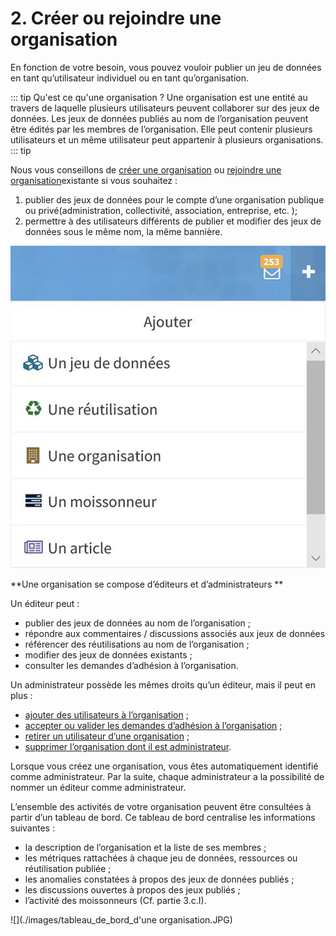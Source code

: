 # 2. Créer ou rejoindre une organisation

En fonction de votre besoin, vous pouvez vouloir publier un jeu de données en tant qu’utilisateur individuel ou en tant qu’organisation. 

::: tip Qu'est ce qu'une organisation ? 
Une organisation est une entité au travers de laquelle plusieurs utilisateurs peuvent collaborer sur des jeux de données. Les jeux de données publiés au nom de l’organisation peuvent être édités par les membres de l’organisation. Elle peut contenir plusieurs utilisateurs et un même utilisateur peut appartenir à plusieurs organisations.
::: tip 

Nous vous conseillons de [créer une organisation](https://doc.data.gouv.fr/organisations/creer-une-organisation/) ou [rejoindre une organisation](https://doc.data.gouv.fr/organisations/creer-une-organisation/)existante si vous souhaitez :
1. publier des jeux de données pour le compte d’une organisation publique ou privé(administration, collectivité, association, entreprise, etc. );
2.  permettre à des utilisateurs différents de publier et modifier des jeux de données sous le même nom, la même bannière.

![](./images/ajouter_une_organisation.JPG)

**Une organisation se compose d’éditeurs et d’administrateurs **

Un éditeur peut :
- publier des jeux de données au nom de l’organisation ;
- répondre aux commentaires / discussions associés aux jeux de données 
- référencer des réutilisations au nom de l’organisation ;
- modifier des jeux de données existants ;
- consulter les demandes d’adhésion à l’organisation.

Un administrateur possède les mêmes droits qu’un éditeur,  mais il peut en plus : 
- [ajouter des utilisateurs à l’organisation](https://doc.data.gouv.fr/organisations/ajouter-un-utilisateur-a-une-organisation/) ;
- [accepter ou valider les demandes d’adhésion à l’organisation](https://doc.data.gouv.fr/organisations/ajouter-un-utilisateur-a-une-organisation/) ;
- [retirer un utilisateur d’une organisation](https://doc.data.gouv.fr/organisations/retirer-un-utilisateur-d-une-organisation/) ;
- [supprimer l’organisation dont il est administrateur](https://doc.data.gouv.fr/organisations/supprimer-une-organisation/). 

Lorsque vous créez une organisation, vous êtes automatiquement identifié comme administrateur. Par la suite, chaque administrateur a la possibilité de nommer un éditeur comme administrateur.

L’ensemble des activités de votre organisation peuvent être consultées à partir d’un tableau de bord.  Ce tableau de bord centralise les informations suivantes : 
- la description de l’organisation et la liste de ses membres ;
- les métriques rattachées à chaque jeu de données, ressources ou réutilisation publiée ;
- les anomalies constatées à propos des jeux de données publiés ;
- les discussions ouvertes à propos des jeux publiés ;
- l’activité des moissonneurs (Cf. partie 3.c.I). 

![](./images/tableau_de_bord_d'une organisation.JPG)
